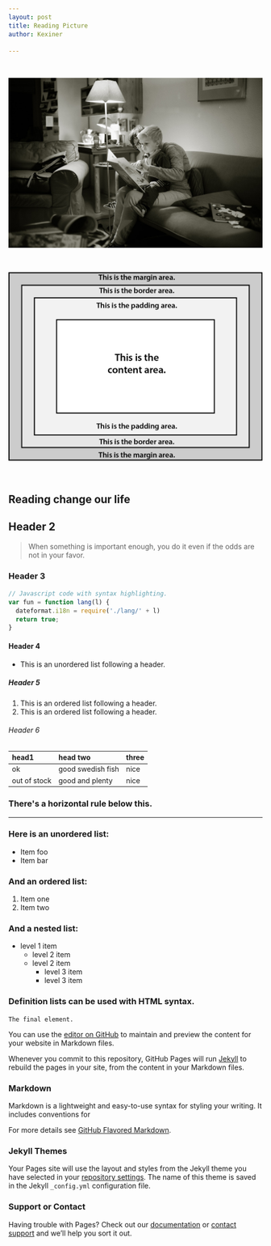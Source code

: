 ```yaml
---
layout: post
title: Reading Picture
author: Kexiner

---
```



<br>



![reading](https://raw.githubusercontent.com/kexinerchen/kexinerchen.github.io/master/_posts/assets/reading.jpg)

<br>

![margin](https://raw.githubusercontent.com/kexinerchen/kexinerchen.github.io/master/_posts/assets/margin.png)

<br>

## Reading change our life


## Header 2


> When something is important enough, you do it even if the odds are not in your favor.

### Header 3

```js
// Javascript code with syntax highlighting.
var fun = function lang(l) {
  dateformat.i18n = require('./lang/' + l)
  return true;
}
```


#### Header 4

*   This is an unordered list following a header.

##### Header 5

1.  This is an ordered list following a header.
2.  This is an ordered list following a header.


###### Header 6

| head1        | head two          | three |
|:-------------|:------------------|:------|
| ok           | good swedish fish | nice  |
| out of stock | good and plenty   | nice  |


### There's a horizontal rule below this.

* * *

### Here is an unordered list:

*   Item foo
*   Item bar

### And an ordered list:

1.  Item one
1.  Item two


### And a nested list:

- level 1 item
  - level 2 item
  - level 2 item
    - level 3 item
    - level 3 item


### Definition lists can be used with HTML syntax.

```
The final element.
```


You can use the [editor on GitHub](https://github.com/kexinerchen/kexinerchen.github.io/edit/master/README.md) to maintain and preview the content for your website in Markdown files.

Whenever you commit to this repository, GitHub Pages will run [Jekyll](https://jekyllrb.com/) to rebuild the pages in your site, from the content in your Markdown files.


### Markdown

Markdown is a lightweight and easy-to-use syntax for styling your writing. It includes conventions for


For more details see [GitHub Flavored Markdown](https://guides.github.com/features/mastering-markdown/).

### Jekyll Themes

Your Pages site will use the layout and styles from the Jekyll theme you have selected in your [repository settings](https://github.com/kexinerchen/kexinerchen.github.io/settings). The name of this theme is saved in the Jekyll `_config.yml` configuration file.

### Support or Contact

Having trouble with Pages? Check out our [documentation](https://help.github.com/categories/github-pages-basics/) or [contact support](https://github.com/contact) and we’ll help you sort it out.
